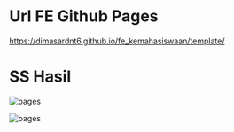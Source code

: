 # Url FE Github Pages

https://dimasardnt6.github.io/fe_kemahasiswaan/template/

# SS Hasil

![pages](https://github.com/dimasardnt6/PEMROG3/blob/main/Week6/Tugas/1214054/fe_kemahasiswaan1.png)

![pages](https://github.com/dimasardnt6/PEMROG3/blob/main/Week6/Tugas/1214054/fe_kemahasiswaan2.png)
